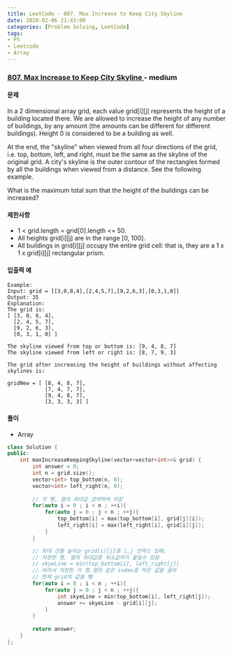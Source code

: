 ```yaml
---
title: LeetCode - 807. Max Increase to Keep City Skyline
date: 2020-02-06 21:43:00
categories: [Problem Solving, LeetCode]
tags:
- PS
- Leetcode
- Array
---
```


### [ 807. Max Increase to Keep City Skyline ](https://leetcode.com/problems/majority-element/) - medium

#### 문제

In a 2 dimensional array grid, each value grid[i][j] represents the height of a building located there. We are allowed to increase the height of any number of buildings, by any amount (the amounts can be different for different buildings). Height 0 is considered to be a building as well. 

At the end, the "skyline" when viewed from all four directions of the grid, i.e. top, bottom, left, and right, must be the same as the skyline of the original grid. A city's skyline is the outer contour of the rectangles formed by all the buildings when viewed from a distance. See the following example.

What is the maximum total sum that the height of the buildings can be increased?

#### 제한사항  

  - 1 < grid.length = grid[0].length <= 50.
  - All heights grid[i][j] are in the range [0, 100].
  - All buildings in grid[i][j] occupy the entire grid cell: that is, they are a 1 x 1 x grid[i][j] rectangular prism.

#### 입출력 예

```
Example:
Input: grid = [[3,0,8,4],[2,4,5,7],[9,2,6,3],[0,3,1,0]]
Output: 35
Explanation: 
The grid is:
[ [3, 0, 8, 4], 
  [2, 4, 5, 7],
  [9, 2, 6, 3],
  [0, 3, 1, 0] ]

The skyline viewed from top or bottom is: [9, 4, 8, 7]
The skyline viewed from left or right is: [8, 7, 9, 3]

The grid after increasing the height of buildings without affecting skylines is:

gridNew = [ [8, 4, 8, 7],
            [7, 4, 7, 7],
            [9, 4, 8, 7],
            [3, 3, 3, 3] ]
```

#### 풀이
  - Array

```cpp
class Solution {
public:
    int maxIncreaseKeepingSkyline(vector<vector<int>>& grid) {
        int answer = 0;
        int n = grid.size();
        vector<int> top_bottom(n, 0);
        vector<int> left_right(n, 0);
        
        // 각 행, 열의 최대값 검색하여 저장
        for(auto i = 0 ; i < n ; ++i){
            for(auto j = 0 ; j < n ; ++j){
                top_bottom[i] = max(top_bottom[i], grid[j][i]);
                left_right[i] = max(left_right[i], grid[i][j]);
            }
        }

        // 최대 건물 높이는 grid[i][j]중 i,j 인덱스 있때,  
        // 저장한 행, 열의 최대값중 최소값까지 올릴수 있음
        // skyeLine = min(top_bottom[i], left_right[j])
        // 따라서 저장한 각 행,열의 같은 index중 작은 값을 골라
        // 현재 grid의 값을 뺌
        for(auto i = 0 ; i < n ; ++i){
            for(auto j = 0 ; j < n ; ++j){
                int skyeLine = min(top_bottom[i], left_right[j]);
                answer += skyeLine - grid[i][j];
            }
        }
        
        return answer;
    }
};
```
